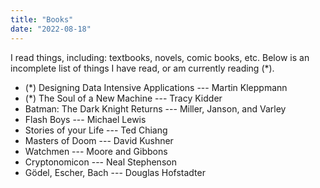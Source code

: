 ```yaml
---
title: "Books"
date: "2022-08-18"
---
```


I read things, including: textbooks, novels, comic books, etc.
Below is an incomplete list of things I have read, or am currently reading (*).

- (*) Designing Data Intensive Applications --- Martin Kleppmann
- (*) The Soul of a New Machine --- Tracy Kidder
- Batman: The Dark Knight Returns --- Miller, Janson, and Varley
- Flash Boys --- Michael Lewis
- Stories of your Life --- Ted Chiang
- Masters of Doom --- David Kushner
- Watchmen --- Moore and Gibbons
- Cryptonomicon --- Neal Stephenson
- Gödel, Escher, Bach --- Douglas Hofstadter
